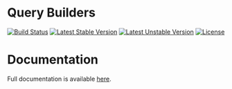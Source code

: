<h1>Query Builders</h1>

[![Build Status](https://travis-ci.com/opulencephp/querybuilders.svg)](https://travis-ci.com/opulencephp/querybuilders)
[![Latest Stable Version](https://poser.pugx.org/opulencephp/querybuilders/v/stable.svg)](https://packagist.org/packages/opulencephp/querybuilders)
[![Latest Unstable Version](https://poser.pugx.org/opulencephp/querybuilders/v/unstable.svg)](https://packagist.org/packages/opulencephp/querybuilders)
[![License](https://poser.pugx.org/opulencephp/querybuilders/license.svg)](https://packagist.org/packages/opulencephp/querybuilders)

<h1>Documentation</h1>

Full documentation is available <a href="https://www.opulencephp.com/docs/database-query-builders" target="_blank">here</a>.
